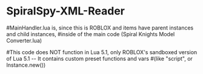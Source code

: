 # SpiralSpy-XML-Reader

#MainHandler.lua is, since this is ROBLOX and items have parent instances and child instances,
#inside of the main code (Spiral Knights Model Converter.lua)

#This code does NOT function in Lua 5.1, only ROBLOX's sandboxed version of Lua 5.1 -- It contains custom preset functions and vars
#(like "script", or Instance.new())

